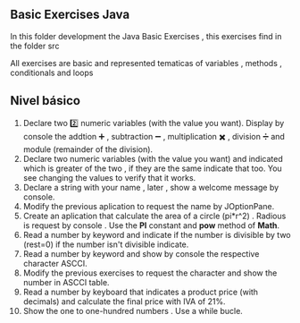 ## Basic Exercises Java

In this folder development the Java Basic Exercises , this exercises find in the folder src

All exercises are basic and represented tematicas of variables , methods , conditionals and loops

## **Nivel básico**

1. Declare two 2️⃣ numeric variables (with the value you want). Display by console the addtion ➕ , subtraction ➖ , multiplication ✖️ , division ➗ and module (remainder of the division).
2. Declare two numeric variables (with the value you want) and indicated which is greater of the two , if they are the same indicate that too. You see changing the values to verify that it works.
3. Declare a string with your name , later , show a welcome message by console.
4. Modify the previous aplication to request the name by JOptionPane.
5. Create an aplication that calculate the area of a circle (pi\*r^2) . Radious is request by console . Use the **PI** constant and **pow** method of **Math**.
6. Read a number by keyword and indicate if the number is divisible by two (rest=0) if the number isn't divisible indicate.
7. Read a number by keyword and show by console the respective character ASCCI.
8. Modify the previous exercises to request the character and show the number in ASCCI table.
9. Read a number by keyboard that indicates a product price (with decimals) and calculate the final price with IVA of 21%.
10. Show the one to one-hundred numbers . Use a while bucle.